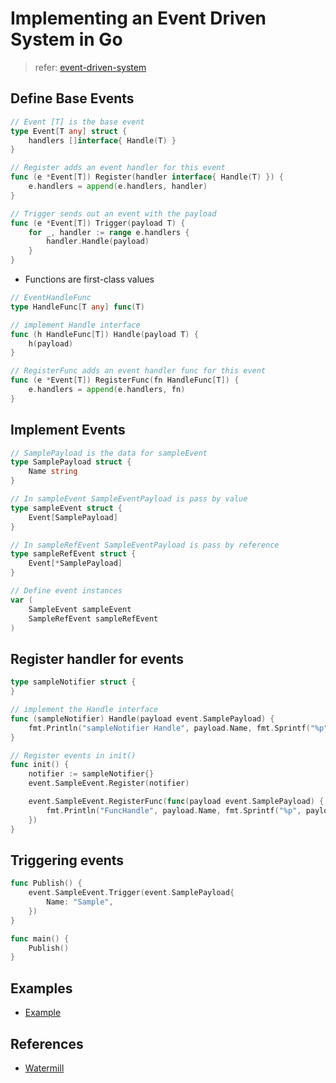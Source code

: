 # Implementing an Event Driven System in Go

> refer: [event-driven-system](https://stephenafamo.com/blog/posts/implementing-an-event-driven-system-in-go)

## Define Base Events

```go
// Event [T] is the base event
type Event[T any] struct {
	handlers []interface{ Handle(T) }
}

// Register adds an event handler for this event
func (e *Event[T]) Register(handler interface{ Handle(T) }) {
	e.handlers = append(e.handlers, handler)
}

// Trigger sends out an event with the payload
func (e *Event[T]) Trigger(payload T) {
	for _, handler := range e.handlers {
		handler.Handle(payload)
	}
}
```
- Functions are first-class values

```go
// EventHandleFunc
type HandleFunc[T any] func(T)

// implement Handle interface
func (h HandleFunc[T]) Handle(payload T) {
	h(payload)
}

// RegisterFunc adds an event handler func for this event
func (e *Event[T]) RegisterFunc(fn HandleFunc[T]) {
	e.handlers = append(e.handlers, fn)
}
```

## Implement Events

```go
// SamplePayload is the data for sampleEvent
type SamplePayload struct {
	Name string
}

// In sampleEvent SampleEventPayload is pass by value
type sampleEvent struct {
	Event[SamplePayload]
}

// In sampleRefEvent SampleEventPayload is pass by reference
type sampleRefEvent struct {
	Event[*SamplePayload]
}

// Define event instances
var (
    SampleEvent sampleEvent
    SampleRefEvent sampleRefEvent
)
```

## Register handler for events

```go
type sampleNotifier struct {
}

// implement the Handle interface
func (sampleNotifier) Handle(payload event.SamplePayload) {
	fmt.Println("sampleNotifier Handle", payload.Name, fmt.Sprintf("%p", &payload))
}

// Register events in init()
func init() {
	notifier := sampleNotifier{}
	event.SampleEvent.Register(notifier)

	event.SampleEvent.RegisterFunc(func(payload event.SamplePayload) {
		fmt.Println("FuncHandle", payload.Name, fmt.Sprintf("%p", payload))
	})
}
```

## Triggering events

```go
func Publish() {
	event.SampleEvent.Trigger(event.SamplePayload{
		Name: "Sample",
	})
}

func main() {
	Publish()
}
```

## Examples

- [Example](./event/event_test.go)

## References

- [Watermill](https://www.tizi365.com/topic/14661.html)
